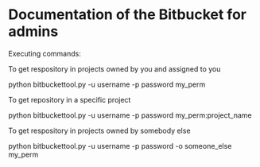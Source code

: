 # Documentation of the Bitbucket for admins

Executing commands:

To get respository in projects owned by you and assigned to you

python bitbuckettool.py -u username -p password my_perm

To get repository in a specific project

python bitbuckettool.py -u username -p password my_perm:project_name

To get respository in projects owned by somebody else

python bitbuckettool.py -u username -p password -o someone_else my_perm
